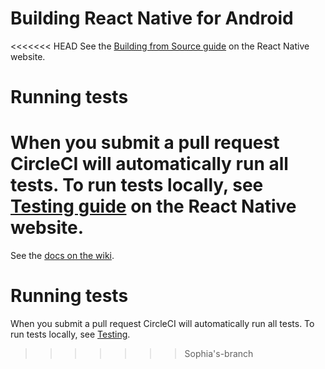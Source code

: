 # Building React Native for Android

<<<<<<< HEAD
See the [Building from Source guide](https://reactnative.dev/contributing/how-to-build-from-source#prerequisites) on the React Native website.

# Running tests

When you submit a pull request CircleCI will automatically run all tests.
To run tests locally, see [Testing guide](https://reactnative.dev/contributing/how-to-run-and-write-tests) on the React Native website.
=======
See the [docs on the wiki](https://github.com/facebook/react-native/wiki/Building-from-source#prerequisites).

# Running tests

When you submit a pull request CircleCI will automatically run all tests. To run tests locally, see [Testing](https://github.com/facebook/react-native/wiki/Tests).
>>>>>>> Sophia's-branch
